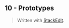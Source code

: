 
## 10 - Prototypes

> Written with [StackEdit](https://stackedit.io/).
<!--stackedit_data:
eyJoaXN0b3J5IjpbMTI2MDY3NDU5MV19
-->